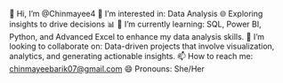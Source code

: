 👋 Hi, I’m @Chinmayee4
👀 I’m interested in: Data Analysis 🌐 Exploring insights to drive decisions 📊
🌱 I’m currently learning: SQL, Power BI, Python, and Advanced Excel to enhance my data analysis skills.
💞️ I’m looking to collaborate on: Data-driven projects that involve visualization, analytics, and generating actionable insights.
📫 How to reach me: chinmayeebarik07@gmail.com
😄 Pronouns: She/Her


<!---
Chinmayee4/Chinmayee4 is a ✨ special ✨ repository because its `README.md` (this file) appears on your GitHub profile.
You can click the Preview link to take a look at your changes.
--->
